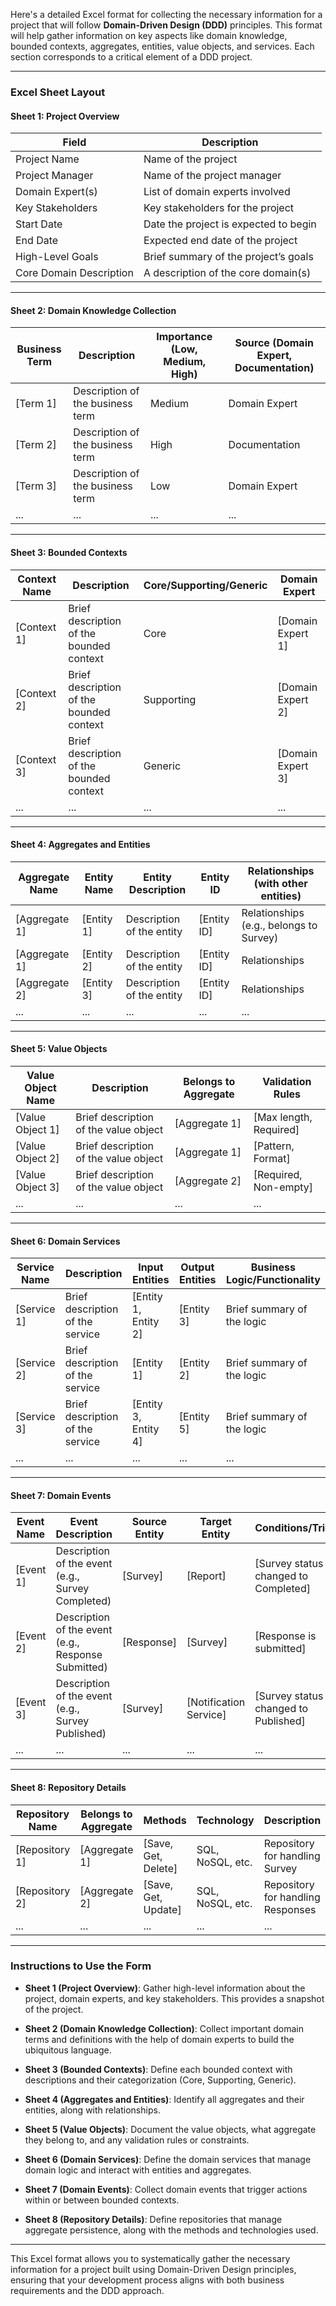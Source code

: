 Here's a detailed Excel format for collecting the necessary information for a project that will follow **Domain-Driven Design (DDD)** principles. This format will help gather information on key aspects like domain knowledge, bounded contexts, aggregates, entities, value objects, and services. Each section corresponds to a critical element of a DDD project.

---

### **Excel Sheet Layout**

#### **Sheet 1: Project Overview**
| **Field**                  | **Description**                                      |
|----------------------------|------------------------------------------------------|
| Project Name                | Name of the project                                  |
| Project Manager             | Name of the project manager                          |
| Domain Expert(s)            | List of domain experts involved                      |
| Key Stakeholders            | Key stakeholders for the project                     |
| Start Date                  | Date the project is expected to begin                |
| End Date                    | Expected end date of the project                     |
| High-Level Goals            | Brief summary of the project’s goals                 |
| Core Domain Description     | A description of the core domain(s)                  |

---

#### **Sheet 2: Domain Knowledge Collection**
| **Business Term**           | **Description**                                      | **Importance (Low, Medium, High)** | **Source (Domain Expert, Documentation)** |
|----------------------------|------------------------------------------------------|------------------------------------|------------------------------------------|
| [Term 1]                    | Description of the business term                     | Medium                             | Domain Expert                            |
| [Term 2]                    | Description of the business term                     | High                               | Documentation                            |
| [Term 3]                    | Description of the business term                     | Low                                | Domain Expert                            |
| ...                         | ...                                                  | ...                                | ...                                      |

---

#### **Sheet 3: Bounded Contexts**
| **Context Name**            | **Description**                                      | **Core/Supporting/Generic**        | **Domain Expert**                       |
|----------------------------|------------------------------------------------------|------------------------------------|------------------------------------------|
| [Context 1]                 | Brief description of the bounded context             | Core                               | [Domain Expert 1]                        |
| [Context 2]                 | Brief description of the bounded context             | Supporting                         | [Domain Expert 2]                        |
| [Context 3]                 | Brief description of the bounded context             | Generic                            | [Domain Expert 3]                        |
| ...                         | ...                                                  | ...                                | ...                                      |

---

#### **Sheet 4: Aggregates and Entities**
| **Aggregate Name**          | **Entity Name**              | **Entity Description**                              | **Entity ID** | **Relationships (with other entities)** |
|----------------------------|------------------------------|----------------------------------------------------|---------------|----------------------------------------|
| [Aggregate 1]               | [Entity 1]                   | Description of the entity                          | [Entity ID]   | Relationships (e.g., belongs to Survey) |
| [Aggregate 1]               | [Entity 2]                   | Description of the entity                          | [Entity ID]   | Relationships                          |
| [Aggregate 2]               | [Entity 3]                   | Description of the entity                          | [Entity ID]   | Relationships                          |
| ...                         | ...                          | ...                                                | ...           | ...                                    |

---

#### **Sheet 5: Value Objects**
| **Value Object Name**       | **Description**                                      | **Belongs to Aggregate**            | **Validation Rules**                   |
|----------------------------|------------------------------------------------------|-------------------------------------|----------------------------------------|
| [Value Object 1]            | Brief description of the value object                | [Aggregate 1]                       | [Max length, Required]                 |
| [Value Object 2]            | Brief description of the value object                | [Aggregate 1]                       | [Pattern, Format]                      |
| [Value Object 3]            | Brief description of the value object                | [Aggregate 2]                       | [Required, Non-empty]                  |
| ...                         | ...                                                  | ...                                 | ...                                    |

---

#### **Sheet 6: Domain Services**
| **Service Name**            | **Description**                                      | **Input Entities**                  | **Output Entities**                   | **Business Logic/Functionality**       |
|----------------------------|------------------------------------------------------|-------------------------------------|---------------------------------------|---------------------------------------|
| [Service 1]                 | Brief description of the service                     | [Entity 1, Entity 2]                | [Entity 3]                            | Brief summary of the logic            |
| [Service 2]                 | Brief description of the service                     | [Entity 1]                          | [Entity 2]                            | Brief summary of the logic            |
| [Service 3]                 | Brief description of the service                     | [Entity 3, Entity 4]                | [Entity 5]                            | Brief summary of the logic            |
| ...                         | ...                                                  | ...                                 | ...                                   | ...                                   |

---

#### **Sheet 7: Domain Events**
| **Event Name**              | **Event Description**                                | **Source Entity**                   | **Target Entity**                     | **Conditions/Triggers**               |
|----------------------------|------------------------------------------------------|-------------------------------------|---------------------------------------|---------------------------------------|
| [Event 1]                   | Description of the event (e.g., Survey Completed)    | [Survey]                            | [Report]                              | [Survey status changed to Completed]  |
| [Event 2]                   | Description of the event (e.g., Response Submitted)  | [Response]                          | [Survey]                              | [Response is submitted]               |
| [Event 3]                   | Description of the event (e.g., Survey Published)    | [Survey]                            | [Notification Service]                | [Survey status changed to Published]  |
| ...                         | ...                                                  | ...                                 | ...                                   | ...                                   |

---

#### **Sheet 8: Repository Details**
| **Repository Name**         | **Belongs to Aggregate**                             | **Methods**                         | **Technology**                        | **Description**                      |
|----------------------------|------------------------------------------------------|-------------------------------------|---------------------------------------|--------------------------------------|
| [Repository 1]              | [Aggregate 1]                                        | [Save, Get, Delete]                 | SQL, NoSQL, etc.                      | Repository for handling Survey       |
| [Repository 2]              | [Aggregate 2]                                        | [Save, Get, Update]                 | SQL, NoSQL, etc.                      | Repository for handling Responses    |
| ...                         | ...                                                  | ...                                 | ...                                   | ...                                  |

---

### Instructions to Use the Form

- **Sheet 1 (Project Overview)**: Gather high-level information about the project, domain experts, and key stakeholders. This provides a snapshot of the project.
  
- **Sheet 2 (Domain Knowledge Collection)**: Collect important domain terms and definitions with the help of domain experts to build the ubiquitous language.

- **Sheet 3 (Bounded Contexts)**: Define each bounded context with descriptions and their categorization (Core, Supporting, Generic).

- **Sheet 4 (Aggregates and Entities)**: Identify all aggregates and their entities, along with relationships.

- **Sheet 5 (Value Objects)**: Document the value objects, what aggregate they belong to, and any validation rules or constraints.

- **Sheet 6 (Domain Services)**: Define the domain services that manage domain logic and interact with entities and aggregates.

- **Sheet 7 (Domain Events)**: Collect domain events that trigger actions within or between bounded contexts.

- **Sheet 8 (Repository Details)**: Define repositories that manage aggregate persistence, along with the methods and technologies used.

---

This Excel format allows you to systematically gather the necessary information for a project built using Domain-Driven Design principles, ensuring that your development process aligns with both business requirements and the DDD approach.